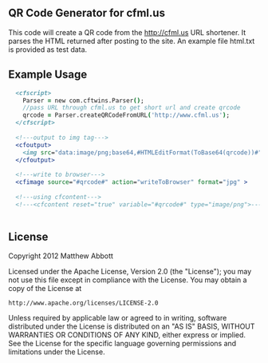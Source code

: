 QR Code Generator for cfml.us
---

This code will create a QR code from the http://cfml.us URL shortener.
It parses the HTML returned after posting to the site.
An example file html.txt is provided as test data.

Example Usage
--------------

```cfm
  <cfscript>
    Parser = new com.cftwins.Parser();
    //pass URL through cfml.us to get short url and create qrcode
    qrcode = Parser.createQRCodeFromURL('http://www.cfml.us');
  </cfscript>
  
  <!---output to img tag--->
  <cfoutput>
    <img src="data:image/png;base64,#HTMLEditFormat(ToBase64(qrcode))#"/>
  </cfoutput>
  
  <!---write to browser--->
  <cfimage source="#qrcode#" action="writeToBrowser" format="jpg" >
  
  <!---using cfcontent--->
  <!---<cfcontent reset="true" variable="#qrcode#" type="image/png">--->
  
```

License
---
Copyright 2012 Matthew Abbott

   Licensed under the Apache License, Version 2.0 (the "License");
   you may not use this file except in compliance with the License.
   You may obtain a copy of the License at

    http://www.apache.org/licenses/LICENSE-2.0

   Unless required by applicable law or agreed to in writing, software
   distributed under the License is distributed on an "AS IS" BASIS,
   WITHOUT WARRANTIES OR CONDITIONS OF ANY KIND, either express or implied.
   See the License for the specific language governing permissions and
   limitations under the License.